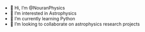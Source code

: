 - 👋 Hi, I’m @NouranPhysics
- 👀 I’m interested in Astrophysics
- 🌱 I’m currently learning Python 
- 💞️ I’m looking to collaborate on astrophysics research projects

<!---
NouranPhysics/NouranPhysics is a ✨ special ✨ repository because its `README.md` (this file) appears on your GitHub profile.
You can click the Preview link to take a look at your changes.
--->
